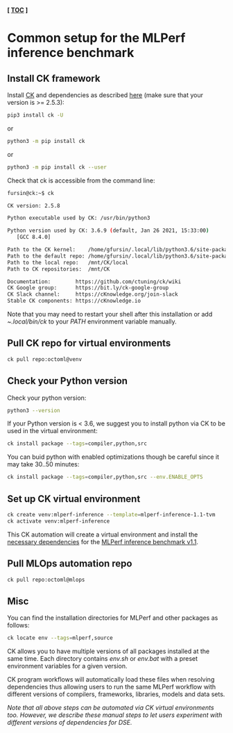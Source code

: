 **[ [TOC](../README.md) ]**

# Common setup for the MLPerf inference benchmark

## Install CK framework

Install [CK](https://github.com/ctuning/ck) and dependencies as described [here](https://ck.readthedocs.io/en/latest/src/installation.html)
(make sure that your version is >= 2.5.3):

```bash
pip3 install ck -U
```
or 
```bash
python3 -m pip install ck
```
or
```bash
python3 -m pip install ck --user
```

Check that ck is accessible from the command line:
```bash
fursin@ck:~$ ck

CK version: 2.5.8

Python executable used by CK: /usr/bin/python3

Python version used by CK: 3.6.9 (default, Jan 26 2021, 15:33:00)
   [GCC 8.4.0]

Path to the CK kernel:    /home/gfursin/.local/lib/python3.6/site-packages/ck/kernel.py
Path to the default repo: /home/gfursin/.local/lib/python3.6/site-packages/ck/repo
Path to the local repo:   /mnt/CK/local
Path to CK repositories:  /mnt/CK

Documentation:        https://github.com/ctuning/ck/wiki
CK Google group:      https://bit.ly/ck-google-group
CK Slack channel:     https://cKnowledge.org/join-slack
Stable CK components: https://cKnowledge.io
```

Note that you may need to restart your shell after this installation
or add *~.local/bin/ck* to your *PATH* environment variable manually.

## Pull CK repo for virtual environments

```bash
ck pull repo:octoml@venv
```

## Check your Python version 

Check your python version:
```bash
python3 --version
```

If your Python version is < 3.6, we suggest you to install python via CK to be used in the virtual environment:
```bash
ck install package --tags=compiler,python,src
```

You can buid python with enabled optimizations though be careful since it may take 30..50 minutes:
```bash
ck install package --tags=compiler,python,src --env.ENABLE_OPTS
```


## Set up CK virtual environment

```bash
ck create venv:mlperf-inference --template=mlperf-inference-1.1-tvm
ck activate venv:mlperf-inference
```

This CK automation will create a virtual environment and install 
the [necessary dependencies](https://github.com/octoml/venv/blob/main/venv.template/mlperf-inference-1.1/script.sh)
for the [MLPerf inference benchmark v1.1](https://github.com/mlcommons/inference).

## Pull MLOps automation repo

```bash
ck pull repo:octoml@mlops
```

## Misc

You can find the installation directories for MLPerf and other packages as follows:
```bash
ck locate env --tags=mlperf,source
```

CK allows you to have multiple versions of all packages installed at the same time.
Each directory contains *env.sh* or *env.bat* with a preset environment variables
for a given version. 

CK program workflows will automatically load these files when resolving dependencies
thus allowing users to run the same MLPerf workflow with different versions
of compilers, frameworks, libraries, models and data sets.

*Note that all above steps can be automated via CK virtual environments too.
 However, we describe these manual steps to let users experiment 
 with different versions of dependencies for DSE.* 

